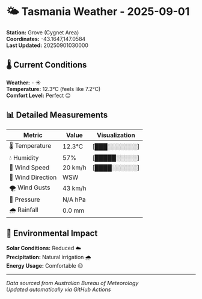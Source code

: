 # 🌤️ Tasmania Weather - 2025-09-01

**Station:** Grove (Cygnet Area)  
**Coordinates:** -43.1647,147.0584  
**Last Updated:** 20250901030000

## 🌡️ Current Conditions

**Weather:** - ☀️  
**Temperature:** 12.3°C (feels like 7.2°C)  
**Comfort Level:** Perfect 😌

## 📊 Detailed Measurements

| Metric | Value | Visualization |
|--------|-------|---------------|
| 🌡️ Temperature | 12.3°C | [███░░░░░░░] |
| 💧 Humidity | 57% | [█████░░░░░] |
| 💨 Wind Speed | 20 km/h | [████░░░░░░] |
| 🧭 Wind Direction | WSW | |
| 🌪️ Wind Gusts | 43 km/h | |
| 🔽 Pressure | N/A hPa | |
| 🌧️ Rainfall | 0.0 mm | |

## 🌱 Environmental Impact

**Solar Conditions:** Reduced ☁️  
**Precipitation:** Natural irrigation 🌧️  
**Energy Usage:** Comfortable 😌

---
*Data sourced from Australian Bureau of Meteorology*  
*Updated automatically via GitHub Actions*
